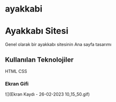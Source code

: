 # ayakkabi
<h1> Ayakkabı Sitesi </h1>

Genel olarak bir ayakkabı sitesinin Ana sayfa tasarımı

<h2> Kullanılan Teknolojiler </h2>

HTML CSS 

<h3> Ekran Gifi </h3>

![](Ekran Kaydı - 26-02-2023 10_15_50.gif)
